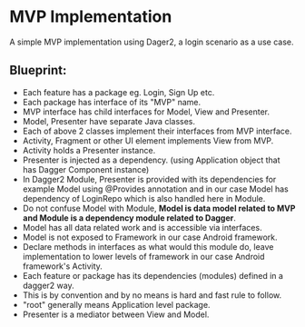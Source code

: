 # MVP Implementation

A simple MVP implementation using Dager2, a login scenario as a use case.

## Blueprint:

- Each feature has a package eg. Login, Sign Up etc.
- Each package has interface of its "MVP" name.
- MVP interface has child interfaces for Model, View and Presenter.
- Model, Presenter have separate Java classes.
- Each of above 2 classes implement their interfaces from MVP interface.
- Activity, Fragment or other UI element implements View from MVP.
- Activity holds a Presenter instance.
- Presenter is injected as a dependency. (using Application object that has Dagger Component instance)
- In Dagger2 Module, Presenter is provided with its dependencies for example Model using @Provides annotation
  and in our case Model has dependency of LoginRepo which is also handled here in Module.
- Do not confuse Model with Module, **Model is data model related to MVP and Module is a dependency module related to Dagger**.
- Model has all data related work and is accessible via interfaces.
- Model is not exposed to Framework in our case Android framework.
- Declare methods in interfaces as what would this module do, leave implementation
  to lower levels of framework in our case Android framework's Activity.
- Each feature or package has its dependencies (modules) defined in a dagger2 way.
- This is by convention and by no means is hard and fast rule to follow.
- "root" generally means Application level package.
- Presenter is a mediator between View and Model.


